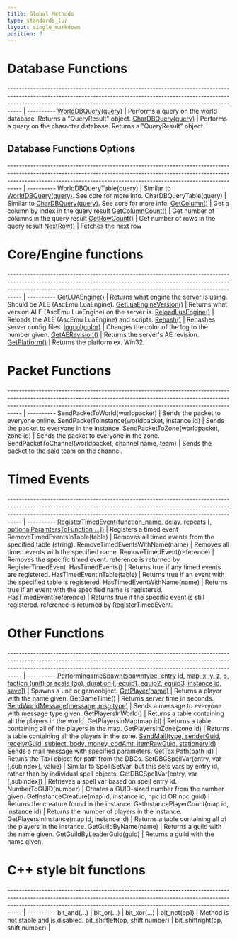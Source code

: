 ```yaml
---
title: Global Methods
type: standards_lua
layout: single_markdown
position: 7
---
```


# Database Functions

----------------------------------------------------------------------------------------------------------------------------------------------------------------------------------------------------------------------------------------------- | ----------
[WorldDBQuery(query)](/Wiki/docs/standards_sctipts/methods_lua/Global_Methods/Lua_DBQuery)                                                                                                                                                      | Performs a query on the world database. Returns a "QueryResult" object.
[CharDBQuery(query)](/Wiki/docs/standards_sctipts/methods_lua/Global_Methods/Lua_DBQuery)                                                                                                                                                       | Performs a query on the character database. Returns a "QueryResult" object.


## Database Functions Options

----------------------------------------------------------------------------------------------------------------------------------------------------------------------------------------------------------------------------------------------- | ----------
WorldDBQueryTable(query)                                                                                                                                                                                                                        | Similar to [WorldDBQuery(query)](/Wiki/docs/standards_sctipts/methods_lua/Global_Methods/Lua_DBQuery). See core for more info.
CharDBQueryTable(query)                                                                                                                                                                                                                         | Similar to [CharDBQuery(query)](/Wiki/docs/standards_sctipts/methods_lua/Global_Methods/Lua_DBQuery). See core for more info.
[GetColumn()](/Wiki/docs/standards_sctipts/methods_lua/Global_Methods/Lua_DBQuery)                                                                                                                                                              | Get a column by index in the query result
[GetColumnCount()](/Wiki/docs/standards_sctipts/methods_lua/Global_Methods/Lua_DBQuery)                                                                                                                                                         | Get number of columns in the query result
[GetRowCount()](/Wiki/docs/standards_sctipts/methods_lua/Global_Methods/Lua_DBQuery)                                                                                                                                                            | Get number of rows in the query result
[NextRow()](/Wiki/docs/standards_sctipts/methods_lua/Global_Methods/Lua_DBQuery)                                                                                                                                                                | Fetches the next row


# Core/Engine functions

----------------------------------------------------------------------------------------------------------------------------------------------------------------------------------------------------------------------------------------------- | ----------
[GetLUAEngine()](/Wiki/docs/standards_sctipts/methods_lua/Global_Methods/Lua_GetLuaEngine)                                                                                                                                                      | Returns what engine the server is using. Should be ALE (AscEmu LuaEngine).
[GetLuaEngineVersion()](/Wiki/docs/standards_sctipts/methods_lua/Global_Methods/Lua_GetLuaEngineVersion)                                                                                                                                        | Returns what version ALE (AscEmu LuaEngine) on the server is.
[ReloadLuaEngine()](/Wiki/docs/standards_sctipts/methods_lua/Global_Methods/Lua_ReloadLuaEngine)                                                                                                                                                | Reloads the ALE (AscEmu LuaEngine) and scripts.
[Rehash()](/Wiki/docs/standards_sctipts/methods_lua/Global_Methods/Lua_Rehash)                                                                                                                                                                  | Rehashes server config files.
[logcol(color)](/Wiki/docs/standards_sctipts/methods_lua/Global_Methods/Lua_logcol)                                                                                                                                                             | Changes the color of the log to the number given.
[GetAERevision()](/Wiki/docs/standards_sctipts/methods_lua/Global_Methods/Lua_GetAERevision)                                                                                                                                                    | Returns the server's AE revision.
[GetPlatform()](/Wiki/docs/standards_sctipts/methods_lua/Global_Methods/Lua_GetPlatform)                                                                                                                                                        | Returns the platform ex. Win32. 


# Packet Functions

----------------------------------------------------------------------------------------------------------------------------------------------------------------------------------------------------------------------------------------------- | ----------
SendPacketToWorld(worldpacket)                                                                                                                                                                                                                  | Sends the packet to everyone online. 
SendPacketToInstance(worldpacket, instance id)                                                                                                                                                                                                  | Sends the packet to everyone in the instance. 
SendPacketToZone(worldpacket, zone id)                                                                                                                                                                                                          | Sends the packet to everyone in the zone. 
SendPacketToChannel(worldpacket, channel name, team)                                                                                                                                                                                            | Sends the packet to the said team on the channel. 


# Timed Events

----------------------------------------------------------------------------------------------------------------------------------------------------------------------------------------------------------------------------------------------- | ----------
[RegisterTimedEvent(function_name, delay, repeats [, optionalParamtersToFunction ...])](/Wiki/docs/standards_sctipts/methods_lua/Global_Methods/Lua_RegisterTimedEvent)                                                                         | Registers a timed event
RemoveTimedEventsInTable(table)                                                                                                                                                                                                                 | Removes all timed events from the specified table (string).
RemoveTimedEventsWithName(name)                                                                                                                                                                                                                 | Removes all timed events with the specified name.
RemoveTimedEvent(reference)                                                                                                                                                                                                                     | Removes the specific timed event. reference is returned by RegisterTimedEvent.
HasTimedEvents()                                                                                                                                                                                                                                | Returns true if any timed events are registered.
HasTimedEventInTable(table)                                                                                                                                                                                                                     | Returns true if an event with the specified table is registered.
HasTimedEventWithName(name)                                                                                                                                                                                                                     | Returns true if an event with the specified name is registered.
HasTimedEvent(reference)                                                                                                                                                                                                                        | Returns true if the specific event is still registered. reference is returned by RegisterTimedEvent.


# Other Functions

----------------------------------------------------------------------------------------------------------------------------------------------------------------------------------------------------------------------------------------------- | ----------
[PerformIngameSpawn(spawntype, entry id, map, x, y, z, o, faction (unit) or scale (go), duration [, equip1, equip2, equip3, instance id, save])](/Wiki/docs/standards_sctipts/methods_lua/Global_Methods/Lua_PerformIngameSpawn)                | Spawns a unit or gameobject.
[GetPlayer(name)](/Wiki/docs/standards_sctipts/methods_lua/Global_Methods/Lua_GetPlayer)                                                                                                                                                        | Returns a player with the name given.
GetGameTime()                                                                                                                                                                                                                                   | Returns server time in seconds. 
[SendWorldMessage(message, msg type)](/Wiki/docs/standards_sctipts/methods_lua/Global_Methods/Lua_SendWorldMessage)                                                                                                                             | Sends a message to everyone with message type given.
GetPlayersInWorld()                                                                                                                                                                                                                             | Returns a table containing all the players in the world.
GetPlayersInMap(map id)                                                                                                                                                                                                                         | Returns a table containing all of the players in the map.
GetPlayersInZone(zone id)                                                                                                                                                                                                                       | Returns a table containing all the players in the zone.
[SendMail(type, senderGuid, receivrGuid, subject, body, money, codAmt, itemRawGuid, stationeryId)](/Wiki/docs/standards_sctipts/methods_lua/Global_Methods/Lua_SendMail)                                                                        | Sends a mail message with specified parameters.
GetTaxiPath(path id)                                                                                                                                                                                                                            | Retuns the Taxi object for path from the DBCs.
SetDBCSpellVar(entry, var [,subindex], value)                                                                                                                                                                                                   | Similar to Spell:SetVar, but this sets vars by entry id, rather than by individual spell objects.
GetDBCSpellVar(entry, var [,subindex])                                                                                                                                                                                                          | Retrieves a spell var based on spell entry id.
NumberToGUID(number)                                                                                                                                                                                                                            | Creates a GUID-sized number from the number given. 
GetInstanceCreature(map id, instance id, npc id OR npc guid)                                                                                                                                                                                    | Returns the creature found in the instance. 
GetInstancePlayerCount(map id, instance id)                                                                                                                                                                                                     | Returns the number of players in the instance. 
GetPlayersInInstance(map id, instance id)                                                                                                                                                                                                       | Returns a table containing all of the players in the instance.
GetGuildByName(name)                                                                                                                                                                                                                            | Returns a guild with the name given.
GetGuildByLeaderGuid(guid)                                                                                                                                                                                                                      | Returns a guild with the name given.


# C++ style bit functions

----------------------------------------------------------------------------------------------------------------------------------------------------------------------------------------------------------------------------------------------- | ----------
bit_and(...)                                                                                                                                                                                                                                    |
bit_or(...)                                                                                                                                                                                                                                     |
bit_xor(...)                                                                                                                                                                                                                                    |
bit_not(op1)                                                                                                                                                                                                                                    | Method is not stable and is disabled.
bit_shiftleft(op, shift number)                                                                                                                                                                                                                 |
bit_shiftright(op, shift number)                                                                                                                                                                                                                |

